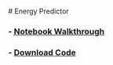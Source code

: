 <br/>
# Energy Predictor

### - [Notebook Walkthrough](https://sammyzysheng.github.io/ML2-TP2-Team3/Energy-Predictor)
###  - [Download Code](https://github.com/Sammyzysheng/ML2-TP2-Team3/blob/master/TP2-Energy.R)
<br/>
<br/>

